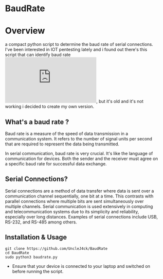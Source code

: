 # BaudRate

# Overview

a compact python script to determine the baud rate of serial connections. I've been interested in IOT pentesting lately and i found out there's this script that can identify baud rate ![Baudrate.py](https://github.com/biw/Baudrate.py), but it's old and it's not working i decided to create my own version.

## What's a baud rate ? 

Baud rate is a measure of the speed of data transmission in a communication system. It refers to the number of signal units per second that are required to represent the data being transmitted.

In serial communication, baud rate is very crucial. It's like the language of communication for devices. Both the sender and the receiver must agree on a specific baud rate for successful data exchange.

## Serial Connections?

Serial connections are a method of data transfer where data is sent over a communication channel sequentially, one bit at a time. This contrasts with parallel connections where multiple bits are sent simultaneously over multiple channels. Serial communication is used extensively in computing and telecommunication systems due to its simplicity and reliability, especially over long distances. Examples of serial connections include USB, RS-232, and RS-485 among others.

## Installation & Usage

```
git clone https://github.com/UncleJ4ck/BaudRate
cd BaudRate
sudo python3 baudrate.py
```
- Ensure that your device is connected to your laptop and switched on before running the script.